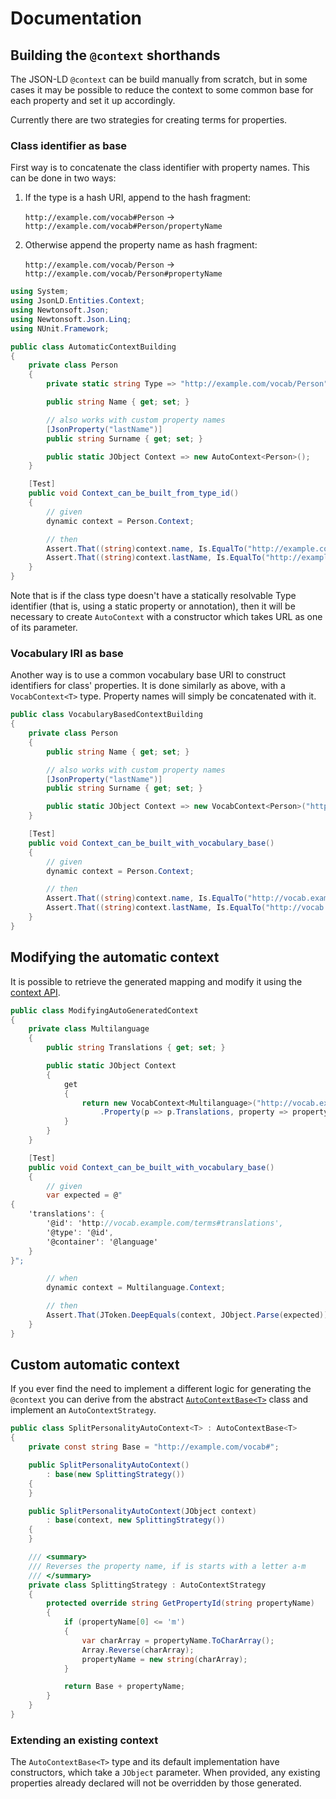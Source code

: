 # Documentation

## Building the `@context` shorthands

The JSON-LD `@context` can be build manually from scratch, but in some cases
it may be possible to reduce the context to some common base for each property
and set it up accordingly.

Currently there are two strategies for creating terms for properties.

### Class identifier as base

First way is to concatenate the class identifier with property names. This can be done
in two ways:

1. If the type is a hash URI, append to the hash fragment:

    `http://example.com/vocab#Person` -> `http://example.com/vocab#Person/propertyName`

1. Otherwise append the property name as hash fragment:

    `http://example.com/vocab/Person` -> `http://example.com/vocab/Person#propertyName`
 

``` c#
using System;
using JsonLD.Entities.Context;
using Newtonsoft.Json;
using Newtonsoft.Json.Linq;
using NUnit.Framework;

public class AutomaticContextBuilding
{
    private class Person
    {
        private static string Type => "http://example.com/vocab/Person";

        public string Name { get; set; }

        // also works with custom property names
        [JsonProperty("lastName")]
        public string Surname { get; set; }

        public static JObject Context => new AutoContext<Person>();
    }

    [Test]
    public void Context_can_be_built_from_type_id()
    {
        // given
        dynamic context = Person.Context;

        // then
        Assert.That((string)context.name, Is.EqualTo("http://example.com/vocab/Person#name"));
        Assert.That((string)context.lastName, Is.EqualTo("http://example.com/vocab/Person#lastName"));
    }
}
```

Note that is if the class type doesn't have a statically resolvable Type identifier
(that is, using a static property or annotation), then it will be necessary to create
`AutoContext` with a constructor which takes URL as one of its parameter.
 



### Vocabulary IRI as base

Another way is to use a common vocabulary base URI to construct identifiers for class'
properties. It is done similarly as above, with a `VocabContext<T>` type. Property names
will simply be concatenated with it.

``` c#
public class VocabularyBasedContextBuilding
{
    private class Person
    {
        public string Name { get; set; }

        // also works with custom property names
        [JsonProperty("lastName")]
        public string Surname { get; set; }

        public static JObject Context => new VocabContext<Person>("http://vocab.example.com/terms#");
    }

    [Test]
    public void Context_can_be_built_with_vocabulary_base()
    {
        // given
        dynamic context = Person.Context;

        // then
        Assert.That((string)context.name, Is.EqualTo("http://vocab.example.com/terms#name"));
        Assert.That((string)context.lastName, Is.EqualTo("http://vocab.example.com/terms#lastName"));
    }
}
```

## Modifying the automatic context

It is possible to retrieve the generated mapping and modify it using the [context API][api].

``` c#
public class ModifyingAutoGeneratedContext
{
    private class Multilanguage
    {
        public string Translations { get; set; }

        public static JObject Context
        {
            get
            {
                return new VocabContext<Multilanguage>("http://vocab.example.com/terms#")
                    .Property(p => p.Translations, property => property.Type().Id().Container().Language());
            }
        }
    }

    [Test]
    public void Context_can_be_built_with_vocabulary_base()
    {
        // given
        var expected = @"
{
    'translations': {
        '@id': 'http://vocab.example.com/terms#translations',
        '@type': '@id',
        '@container': '@language'
    }
}";

        // when
        dynamic context = Multilanguage.Context;

        // then
        Assert.That(JToken.DeepEquals(context, JObject.Parse(expected)), "Actual context was {0}", context);
    }
}
```

## Custom automatic context

If you ever find the need to implement a different logic for generating the 
`@context` you can derive from the abstract [`AutoContextBase<T>`][acb] class and implement
an `AutoContextStrategy`.

``` c#
public class SplitPersonalityAutoContext<T> : AutoContextBase<T>
{
    private const string Base = "http://example.com/vocab#";

    public SplitPersonalityAutoContext()
        : base(new SplittingStrategy())
    {
    }

    public SplitPersonalityAutoContext(JObject context)
        : base(context, new SplittingStrategy())
    {
    }

    /// <summary>
    /// Reverses the property name, if is starts with a letter a-m
    /// </summary>
    private class SplittingStrategy : AutoContextStrategy
    {
        protected override string GetPropertyId(string propertyName)
        {
            if (propertyName[0] <= 'm')
            {
                var charArray = propertyName.ToCharArray();
                Array.Reverse(charArray);
                propertyName = new string(charArray);
            }

            return Base + propertyName;
        }
    }
}
```

### Extending an existing context

The `AutoContextBase<T>` type and its default implementation have constructors, which take
a `JObject` parameter. When provided, any existing properties already declared will not be
overridden by those generated.

[acb]: https://github.com/wikibus/JsonLD.Entities/blob/master/src/JsonLD.Entities/Context/AutoContextBase.cs
[api]: /wikibus/JsonLD.Entities/tree/master/src/Documentation/CreatingContext/FluentContext
